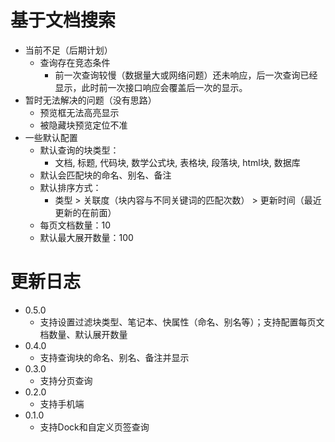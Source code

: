 # 基于文档搜索


* 当前不足（后期计划）
  * 查询存在竞态条件
    * 前一次查询较慢（数据量大或网络问题）还未响应，后一次查询已经显示，此时前一次接口响应会覆盖后一次的显示。
* 暂时无法解决的问题（没有思路）
  * 预览框无法高亮显示
  * 被隐藏块预览定位不准
* 一些默认配置
  * 默认查询的块类型：
    * 文档, 标题, 代码块, 数学公式块, 表格块, 段落块, html块, 数据库
  * 默认会匹配块的命名、别名、备注
  * 默认排序方式：
    * 类型 > 关联度（块内容与不同关键词的匹配次数） > 更新时间（最近更新的在前面）
  * 每页文档数量：10
  * 默认最大展开数量：100
  
# 更新日志

* 0.5.0
  * 支持设置过滤块类型、笔记本、快属性（命名、别名等）；支持配置每页文档数量、默认展开数量
* 0.4.0
  * 支持查询块的命名、别名、备注并显示
* 0.3.0
  * 支持分页查询
* 0.2.0
  * 支持手机端
* 0.1.0
  * 支持Dock和自定义页签查询